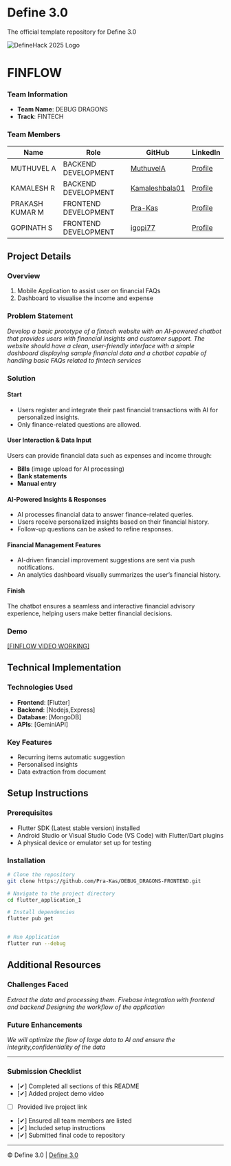 
# Define 3.0
The official template repository for Define 3.0

![DefineHack 2025 Logo](https://github.com/user-attachments/assets/8173bc16-418e-4912-b500-c6427e4ba4b6)



# FINFLOW

### Team Information
- **Team Name**: DEBUG DRAGONS 
- **Track**: FINTECH

### Team Members
| Name | Role | GitHub | LinkedIn |
|------|------|--------|----------|
| MUTHUVEL A | BACKEND DEVELOPMENT | [MuthuvelA](https://github.com/muthuvela) | [Profile](https://linkedin.com/in/muthuvela) |
| KAMALESH R | BACKEND DEVELOPMENT | [Kamaleshbala01](https://github.com/kamaleshbala01) | [Profile](https://linkedin.com/in/kamaleshbala) |
| PRAKASH KUMAR M | FRONTEND DEVELOPMENT | [Pra-Kas](https://github.com/Pra-kas) | [Profile](https://linkedin.com/in/prakashkumar-m) |
| GOPINATH S | FRONTEND DEVELOPMENT | [igopi77](https://github.com/igopi77) | [Profile](https://linkedin.com/in/gopinath-siva-191a27259) |

## Project Details

### Overview
1. Mobile Application to assist user on financial FAQs
2. Dashboard to visualise the income and expense

### Problem Statement
_Develop a basic prototype of a fintech website with an AI-powered chatbot that provides users with financial insights and customer support. The website should have a clean, user-friendly interface with a simple dashboard displaying sample financial data and a chatbot capable of handling basic FAQs related to fintech services_

### Solution

#### Start  
- Users register and integrate their past financial transactions with AI for personalized insights.  
- Only finance-related questions are allowed.  

#### User Interaction & Data Input  
Users can provide financial data such as expenses and income through:  
- **Bills** (image upload for AI processing)  
- **Bank statements**  
- **Manual entry**  

#### AI-Powered Insights & Responses  
- AI processes financial data to answer finance-related queries.  
- Users receive personalized insights based on their financial history.  
- Follow-up questions can be asked to refine responses.  

#### Financial Management Features  
- AI-driven financial improvement suggestions are sent via push notifications.  
- An analytics dashboard visually summarizes the user’s financial history.  

#### Finish  
The chatbot ensures a seamless and interactive financial advisory experience, helping users make better financial decisions.  

### Demo
[[FINFLOW VIDEO WORKING]](https://drive.google.com/file/d/1uRcKkBKNLxH21IUWpV2e9GOCyuQNcYPM/view?usp=sharing)


## Technical Implementation

### Technologies Used
- **Frontend**: [Flutter]
- **Backend**: [Nodejs,Express]
- **Database**: [MongoDB]
- **APIs**: [GeminiAPI]

### Key Features
- Recurring items automatic suggestion
- Personalised insights
- Data extraction from document

## Setup Instructions


### Prerequisites
- Flutter SDK (Latest stable version) installed
- Android Studio or Visual Studio Code (VS Code) with Flutter/Dart plugins
- A physical device or emulator set up for testing

### Installation
```bash
# Clone the repository
git clone https://github.com/Pra-Kas/DEBUG_DRAGONS-FRONTEND.git

# Navigate to the project directory
cd flutter_application_1

# Install dependencies
flutter pub get


# Run Application
flutter run --debug

```


## Additional Resources


### Challenges Faced
_Extract the data and processing them._
_Firebase integration with frontend and backend_
_Designing the workflow of the application_

### Future Enhancements
_We will optimize the flow of large data to AI and ensure the integrity,confidentiality of the data_


---

### Submission Checklist
- [✔] Completed all sections of this README
- [✔] Added project demo video
- [ ] Provided live project link
- [✔] Ensured all team members are listed
- [✔] Included setup instructions
- [✔] Submitted final code to repository

---

© Define 3.0 | [Define 3.0](https://www.define3.xyz/)
